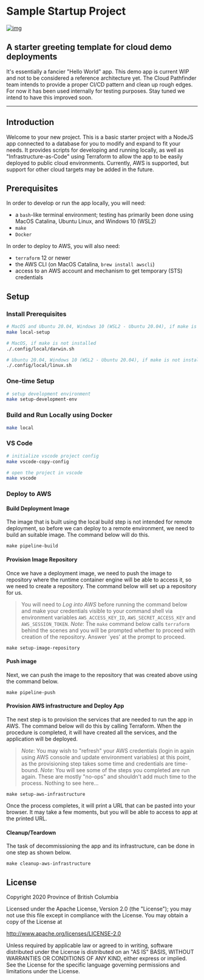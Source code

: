 # Sample Startup Project

[![img](https://img.shields.io/badge/Lifecycle-Experimental-339999)](https://github.com/bcgov/repomountie/blob/master/doc/lifecycle-badges.md)

## A starter greeting template for cloud demo deployments

It's essentially a fancier "Hello World" app.  This demo app is current WIP and not to be considered a reference architecture yet.  The Cloud Pathfinder team intends to provide a proper CI/CD pattern and clean up rough edges.  For now it has been used internally for testing purposes.  Stay tuned we intend to have this improved soon.

---

## Introduction

Welcome to your new project.  This is a basic starter project with a NodeJS app connected to a database for you to modify and expand to fit your needs.  It provides scripts for developing and running locally, as well as "Infrastructure-as-Code" using Terraform to allow the app to be easily deployed to public cloud environments.  Currently, AWS is supported, but support for other cloud targets may be added in the future.

## Prerequisites

In order to develop or run the app locally, you will need:

- a `bash`-like terminal environment; testing has primarily been done using MacOS Catalina, Ubuntu Linux, and Windows 10 (WSL2)
- `make`
- `Docker`

In order to deploy to AWS, you will also need:

- `terraform` 12 or newer
- the AWS CLI (on MacOS Catalina, ```brew install awscli```)
- access to an AWS account and mechanism to get temporary (STS) credentials

## Setup

### Install Prerequisites

```bash
# MacOS and Ubuntu 20.04, Windows 10 (WSL2 - Ubuntu 20.04), if make is installed
make local-setup
```

```bash
# MacOS, if make is not installed
./.config/local/darwin.sh
```

```bash
# Ubuntu 20.04, Windows 10 (WSL2 - Ubuntu 20.04), if make is not installed
./.config/local/linux.sh
```

### One-time Setup

```bash
# setup development environment
make setup-development-env
```

### Build and Run Locally using Docker

```bash
make local
```

### VS Code

```bash
# initialize vscode project config
make vscode-copy-config
```

```bash
# open the project in vscode
make vscode
```

### Deploy to AWS

#### Build Deployment Image

The image that is built using the local build step is not intended for remote deployment, so before we can deploy to a remote environment, we need to build an suitable image.  The command below will do this.

```shell script
make pipeline-build
```

#### Provision Image Repository

Once we have a deployment image, we need to push the image to repository where the runtime container engine will be able to access it, so we need to create a repository.  The command below will set up a repository for us.

> You will need to *Log into AWS* before running the command below and make your credentials visible to your command shell via environment variables `AWS_ACCESS_KEY_ID`, `AWS_SECRET_ACCESS_KEY` and `AWS_SESSION_TOKEN`.
>_Note_: The `make` command below calls `terraform` behind the scenes and you will be prompted whether to proceed with creation of the repository.  Answer `yes' at the prompt to proceed.  

```shell script
make setup-image-repository
```

#### Push image

Next, we can push the image to the repository that was created above using the command below.

```shell script
make pipeline-push
```

#### Provision AWS infrastructure and Deploy App

The next step is to provision the services that are needed to run the app in AWS.  The command below will do this by calling Terraform.  When the procedure is completed, it will have created all the services, and the application will be deployed.

> _Note_: You may wish to "refresh" your AWS credentials (login in again using AWS console and update environment variables) at this point, as the provisioning step takes some time and credentials are time-bound.
> _Note_: You will see some of the steps you completed are run again.  These are mostly "no-ops" and shouldn't add much time to the process. Nothing to see here...

```shell script
make setup-aws-infrastructure
```

Once the process completes, it will print a URL that can be pasted into your browser.  It may take a few moments, but you will be able to access to app at the printed URL.

#### Cleanup/Teardown

The task of decommissioning the app and its infrastructure, can be done in one step as shown below.

```shell script
make cleanup-aws-infrastructure
```

## License

Copyright 2020 Province of British Columbia

Licensed under the Apache License, Version 2.0 (the "License");
you may not use this file except in compliance with the License.
You may obtain a copy of the License at

<http://www.apache.org/licenses/LICENSE-2.0>

Unless required by applicable law or agreed to in writing, software
distributed under the License is distributed on an "AS IS" BASIS,
WITHOUT WARRANTIES OR CONDITIONS OF ANY KIND, either express or implied.
See the License for the specific language governing permissions and
limitations under the License.
